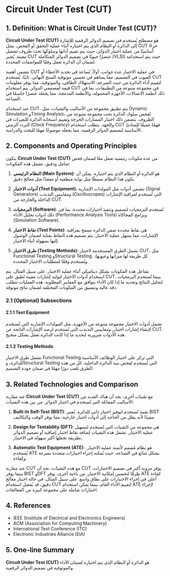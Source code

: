 # Circuit Under Test (CUT)

## 1. Definition: What is **Circuit Under Test (CUT)**?
**Circuit Under Test (CUT)** هو مصطلح يُستخدم في تصميم الدوائر الرقمية للإشارة إلى الدائرة أو النظام الذي يتم اختباره أثناء عملية التحقق أو الفحص. يمثل CUT جزءًا أساسيًا من عملية اختبار الدوائر، حيث يتم تقييم أدائها وسلوكها تحت ظروف تشغيل معينة. يُعتبر CUT عنصرًا حيويًا في تصميم الدوائر المتكاملة (VLSI) حيث يتم استخدامه لضمان أن الدائرة تعمل وفقًا للمواصفات المحددة.

تتضمن أهمية CUT في عملية الاختبار عدة جوانب. أولاً، يُساعد في تحديد الأخطاء أو العيوب في التصميم، مما يساهم في تحسين موثوقية المنتج النهائي. ثانيًا، يُستخدم CUT لتقييم أداء الدائرة من حيث السرعة، الاستهلاك الطاقي، والموثوقية، مما يوفر معلومات قيمة لمصممي الدوائر. يتم استخدام CUT في مجموعة متنوعة من التطبيقات، بما في ذلك أنظمة الاتصالات، الأجهزة المحمولة، والأنظمة المدمجة، مما يجعله عنصرًا حاسمًا في الصناعة.

عند استخدام CUT، يتم تطبيق مجموعة من الأساليب والتقنيات، مثل Dynamic Simulation وTiming Analysis، لفحص سلوك الدائرة تحت مجموعة متنوعة من الظروف. يتضمن ذلك اختبار المسارات الحرجة وتقييم استجابة الدائرة للتغيرات في التردد الزمني (Clock Frequency) والجهد. يتطلب استخدام CUT فهمًا عميقًا للمبادئ الأساسية لتصميم الدوائر الرقمية، مما يجعله موضوعًا مهمًا للبحث والدراسة.

## 2. Components and Operating Principles
يتكون **Circuit Under Test (CUT)** من عدة مكونات رئيسية تعمل معًا لضمان فحص شامل ودقيق. تشمل هذه المكونات:

1. **النظام الرئيسي (Main System)**: هو الدائرة أو النظام الذي يتم اختباره. يمكن أن يكون هذا النظام بسيطًا مثل بوابة منطقية أو معقدًا مثل معالج دقيق.

2. **أدوات الاختبار (Test Equipment)**: تتضمن أدوات مثل المولدات الإشارية (Signal Generators) ومقاييس التذبذب (Oscilloscopes) التي تُستخدم لمراقبة الإشارات الداخلة والخارجة من CUT.

3. **البرمجيات (Software)**: تُستخدم البرمجيات لتصميم وتنفيذ اختبارات محددة، بما في ذلك أدوات تحليل الأداء (Performance Analysis Tools) وبرامج المحاكاة (Simulation Software).

4. **نقاط الاختبار (Test Points)**: هي نقاط محددة ضمن الدائرة تسمح بمراقبة الإشارات، مما يسهل عملية الاختبار. يتم تصميم هذه النقاط بعناية لضمان الوصول إليها بسهولة أثناء الاختبار.

5. **طرق الاختبار (Testing Methods)**: تشمل الطرق المستخدمة لاختبار CUT، مثل Functional Testing وStructural Testing. كل طريقة لها ميزاتها وعيوبها، وتُستخدم وفقًا لمتطلبات الاختبار المحددة.

تتفاعل هذه المكونات بشكل ديناميكي أثناء عملية الاختبار. على سبيل المثال، يتم استخدام أدوات الاختبار لتوليد إشارات معينة تُطبق على CUT، بينما تُستخدم البرمجيات لتحليل النتائج وتحديد ما إذا كان الأداء يتوافق مع المعايير المطلوبة. هذه العمليات تتطلب دقة عالية وتنسيق بين المكونات المختلفة لضمان نتائج موثوقة.

### 2.1 (Optional) Subsections
#### 2.1.1 Test Equipment
تشمل أدوات الاختبار مجموعة متنوعة من الأجهزة، مثل المولدات الإشارية التي تُستخدم لإنشاء إشارات اختبار، ومقاييس التذبذب التي تُستخدم لرصد الإشارات الناتجة عن CUT. هذه الأدوات ضرورية لتحديد ما إذا كانت الدائرة تعمل بشكل صحيح.

#### 2.1.2 Testing Methods
تشمل طرق الاختبار Functional Testing التي تركز على اختبار الوظائف الأساسية للدائرة، وStructural Testing التي تُستخدم لفحص بنية الدائرة الداخلية. كل من هذه الطرق تلعب دورًا مهمًا في ضمان جودة التصميم.

## 3. Related Technologies and Comparison
عند مقارنة **Circuit Under Test (CUT)** مع تقنيات أخرى، نجد أن هناك العديد من الأساليب المماثلة التي تُستخدم في اختبار الدوائر. من بين هذه التقنيات:

1. **Built-In Self-Test (BIST)**: تقنية تُستخدم لتوفير اختبار ذاتي للدائرة. يُعتبر BIST مفيدًا لأنه يقلل من الحاجة إلى أدوات اختبار خارجية، مما يوفر الوقت والتكاليف.

2. **Design for Testability (DFT)**: هي مجموعة من التقنيات التي تُستخدم لتسهيل عملية الاختبار. تشمل هذه التقنيات إضافة نقاط اختبار إضافية أو تصميم الدوائر بطريقة تجعلها أكثر سهولة في الاختبار.

3. **Automatic Test Equipment (ATE)**: هو نظام مُصمم لأتمتة عملية الاختبار. يُستخدم ATE بشكل شائع في الصناعة، حيث يُمكنه إجراء اختبارات متعددة بسرعة وكفاءة.

عند مقارنة CUT مع هذه التقنيات، نجد أن CUT يوفر مرونة أكبر في تصميم الاختبارات، بينما يوفر BIST وDFT طرقًا لتحسين إمكانية الاختبار. من ناحية أخرى، يوفر ATE كفاءة أعلى في إجراء الاختبارات على نطاق واسع. على سبيل المثال، في حالة اختبار معالج دقيق، قد يُفضل استخدام CUT لتقييم الأداء العام، بينما يمكن استخدام ATE لإجراء اختبارات شاملة على مجموعة كبيرة من المعالجات.

## 4. References
- IEEE (Institute of Electrical and Electronics Engineers)
- ACM (Association for Computing Machinery)
- International Test Conference (ITC)
- Electronic Industries Alliance (EIA)

## 5. One-line Summary
**Circuit Under Test (CUT)** هو الدائرة أو النظام الذي يتم اختباره لضمان الأداء والموثوقية في تصميم الدوائر الرقمية.